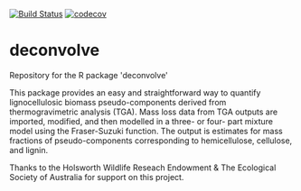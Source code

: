 [![Build Status](https://travis-ci.org/smwindecker/deconvolve.svg?branch=master)](https://travis-ci.org/smwindecker/deconvolve)
[![codecov](https://codecov.io/gh/smwindecker/deconvolve/branch/master/graph/badge.svg)](https://codecov.io/gh/smwindecker/deconvolve)

# deconvolve
Repository for the R package 'deconvolve'

This package provides an easy and straightforward way to quantify lignocellulosic biomass pseudo-components derived from thermogravimetric analysis (TGA). Mass loss data from TGA outputs are imported, modified, and then modelled in a three- or four- part  mixture model using the Fraser-Suzuki function. The output is estimates for mass fractions of pseudo-components corresponding to hemicellulose, cellulose, and lignin.

Thanks to the Holsworth Wildlife Reseach Endowment & The Ecological Society of Australia for support on this project. 

